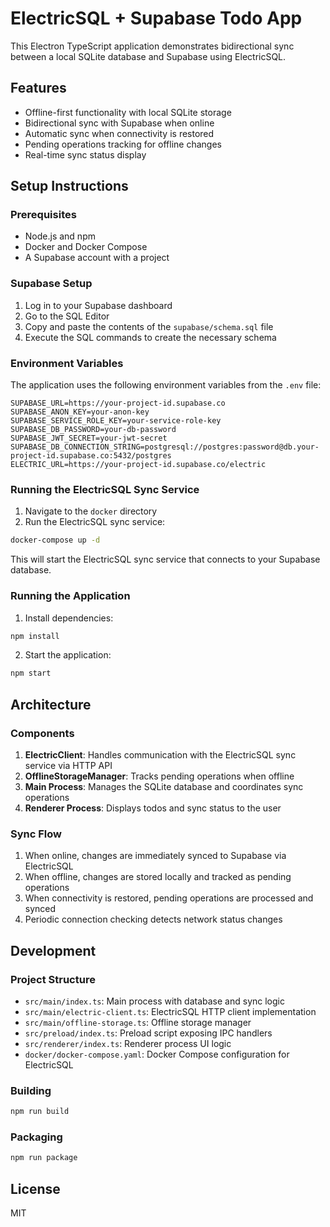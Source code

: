 # ElectricSQL + Supabase Todo App

This Electron TypeScript application demonstrates bidirectional sync between a local SQLite database and Supabase using ElectricSQL.

## Features

- Offline-first functionality with local SQLite storage
- Bidirectional sync with Supabase when online
- Automatic sync when connectivity is restored
- Pending operations tracking for offline changes
- Real-time sync status display

## Setup Instructions

### Prerequisites

- Node.js and npm
- Docker and Docker Compose
- A Supabase account with a project

### Supabase Setup

1. Log in to your Supabase dashboard
2. Go to the SQL Editor
3. Copy and paste the contents of the `supabase/schema.sql` file
4. Execute the SQL commands to create the necessary schema

### Environment Variables

The application uses the following environment variables from the `.env` file:

```
SUPABASE_URL=https://your-project-id.supabase.co
SUPABASE_ANON_KEY=your-anon-key
SUPABASE_SERVICE_ROLE_KEY=your-service-role-key
SUPABASE_DB_PASSWORD=your-db-password
SUPABASE_JWT_SECRET=your-jwt-secret
SUPABASE_DB_CONNECTION_STRING=postgresql://postgres:password@db.your-project-id.supabase.co:5432/postgres
ELECTRIC_URL=https://your-project-id.supabase.co/electric
```

### Running the ElectricSQL Sync Service

1. Navigate to the `docker` directory
2. Run the ElectricSQL sync service:

```bash
docker-compose up -d
```

This will start the ElectricSQL sync service that connects to your Supabase database.

### Running the Application

1. Install dependencies:

```bash
npm install
```

2. Start the application:

```bash
npm start
```

## Architecture

### Components

1. **ElectricClient**: Handles communication with the ElectricSQL sync service via HTTP API
2. **OfflineStorageManager**: Tracks pending operations when offline
3. **Main Process**: Manages the SQLite database and coordinates sync operations
4. **Renderer Process**: Displays todos and sync status to the user

### Sync Flow

1. When online, changes are immediately synced to Supabase via ElectricSQL
2. When offline, changes are stored locally and tracked as pending operations
3. When connectivity is restored, pending operations are processed and synced
4. Periodic connection checking detects network status changes

## Development

### Project Structure

- `src/main/index.ts`: Main process with database and sync logic
- `src/main/electric-client.ts`: ElectricSQL HTTP client implementation
- `src/main/offline-storage.ts`: Offline storage manager
- `src/preload/index.ts`: Preload script exposing IPC handlers
- `src/renderer/index.ts`: Renderer process UI logic
- `docker/docker-compose.yaml`: Docker Compose configuration for ElectricSQL

### Building

```bash
npm run build
```

### Packaging

```bash
npm run package
```

## License

MIT
